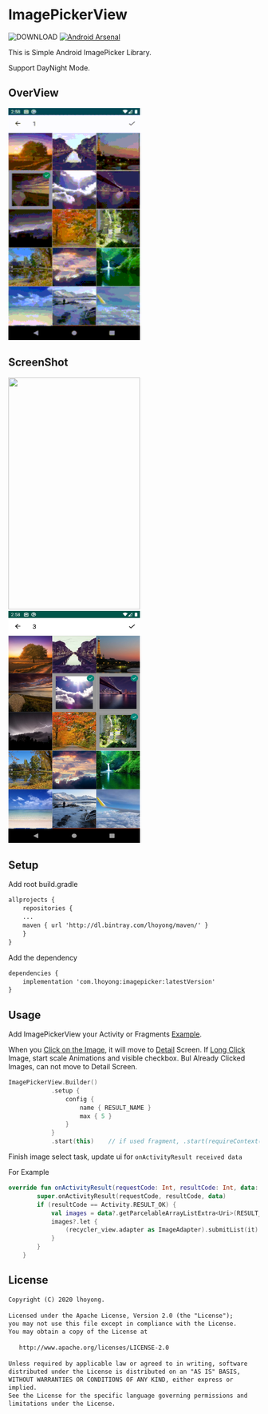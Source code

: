 # ImagePickerView

![DOWNLOAD](https://img.shields.io/bintray/v/lhoyong/maven/com.lhoyong:imagepicker)
[![Android Arsenal](https://img.shields.io/badge/Android%20Arsenal-ImagePickerView-brightgreen.svg?style=flat)](https://android-arsenal.com/details/1/7976)


This is Simple Android ImagePicker Library.

Support DayNight Mode.



## OverView

<img src="https://github.com/lhoyong/ImagePicker/blob/master/art/anim.gif" width = "264" height = "464"/>



## ScreenShot

<img src="https://github.com/lhoyong/ImagePicker/blob/master/art/3.png?raw=true" width = "264" height = "464"/><img src="https://github.com/lhoyong/ImagePicker/blob/master/art/4.png?raw=true" width = "264" height = "464"/>

## Setup

Add root build.gradle

~~~~xml
allprojects {
    repositories {
	...
	maven { url 'http://dl.bintray.com/lhoyong/maven/' }
    }
}
~~~~

Add the dependency

~~~~xml
dependencies {
    implementation 'com.lhoyong:imagepicker:latestVersion'
}
~~~~



## Usage

Add ImagePickerView your Activity or Fragments  [Example](https://github.com/lhoyong/ImagePicker/blob/master/app/src/main/java/com/github/lhoyong/imagepicker/MainActivity.kt).

When you [Click on the Image](https://github.com/lhoyong/ImagePicker/blob/master/imagepicker/src/main/java/com/github/lhoyong/imagepicker/adapter/GalleryAdapter.kt#L49), it will move to [Detail](https://github.com/lhoyong/ImagePicker/blob/master/imagepicker/src/main/java/com/github/lhoyong/imagepicker/ui/Detail.kt) Screen.
If [Long Click](https://github.com/lhoyong/ImagePicker/blob/master/imagepicker/src/main/java/com/github/lhoyong/imagepicker/adapter/GalleryAdapter.kt#L57) Image, start scale Animations and visible checkbox. Bul Already Clicked Images, can not move to Detail Screen.

~~~~kotlin
ImagePickerView.Builder()
            .setup {
                config {
                    name { RESULT_NAME }
                    max { 5 }
                }
            }
            .start(this)	// if used fragment, .start(requireContext())
~~~~



Finish image select task, update ui for `onActivityResult received data` 

For Example
~~~~kotlin
override fun onActivityResult(requestCode: Int, resultCode: Int, data: Intent?) {
        super.onActivityResult(requestCode, resultCode, data)
        if (resultCode == Activity.RESULT_OK) {
            val images = data?.getParcelableArrayListExtra<Uri>(RESULT_NAME)
            images?.let {
                (recycler_view.adapter as ImageAdapter).submitList(it)
            }
        }
    }
~~~~



## License

	Copyright (C) 2020 lhoyong.
	
	Licensed under the Apache License, Version 2.0 (the "License");
	you may not use this file except in compliance with the License.
	You may obtain a copy of the License at
	
	   http://www.apache.org/licenses/LICENSE-2.0
	
	Unless required by applicable law or agreed to in writing, software
	distributed under the License is distributed on an "AS IS" BASIS,
	WITHOUT WARRANTIES OR CONDITIONS OF ANY KIND, either express or implied.
	See the License for the specific language governing permissions and
	limitations under the License.

